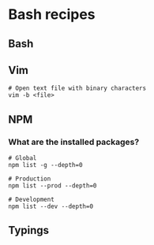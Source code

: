 # Bash recipes

## Bash

## Vim

```
# Open text file with binary characters
vim -b <file>
```

## NPM

### What are the installed packages?

```
# Global
npm list -g --depth=0

# Production
npm list --prod --depth=0

# Development
npm list --dev --depth=0
```

## Typings

